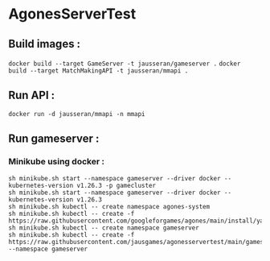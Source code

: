 # AgonesServerTest

## Build images : 
`docker build --target GameServer -t jausseran/gameserver .` 
`docker build --target MatchMakingAPI -t jausseran/mmapi .` 

## Run API : 
`docker run -d jausseran/mmapi -n mmapi` 

## Run gameserver : 
### Minikube using docker : 

``` 
sh minikube.sh start --namespace gameserver --driver docker --kubernetes-version v1.26.3 -p gamecluster 
sh minikube.sh start --namespace gameserver --driver docker --kubernetes-version v1.26.3
sh minikube.sh kubectl -- create namespace agones-system
sh minikube.sh kubectl -- create -f https://raw.githubusercontent.com/googleforgames/agones/main/install/yaml/install.yaml
sh minikube.sh kubectl -- create namespace gameserver
sh minikube.sh kubectl -- create -f https://raw.githubusercontent.com/jausgames/agonesservertest/main/gameserver.yaml --namespace gameserver
```

